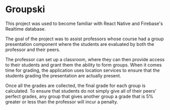 # Groupski
This project was used to become familiar with React Native and Firebase's Realtime database.

The goal of the project was to assist professors whose course had a group presentation 
component where the students are evaluated by both the professor and their peers.

The professor can set up a classroom, where they can then provide access to their students and grant them the ability to
form groups. When it comes time for grading, the application uses location services to ensure that the students
grading the presentation are actually present.

Once all the grades are collected, the final grade for each group is calculated. To ensure that students do not simply
give all of their peers' perfect grades, any group that gives another group a grade that is 5% greater or less than the professor
will incur a penalty.
